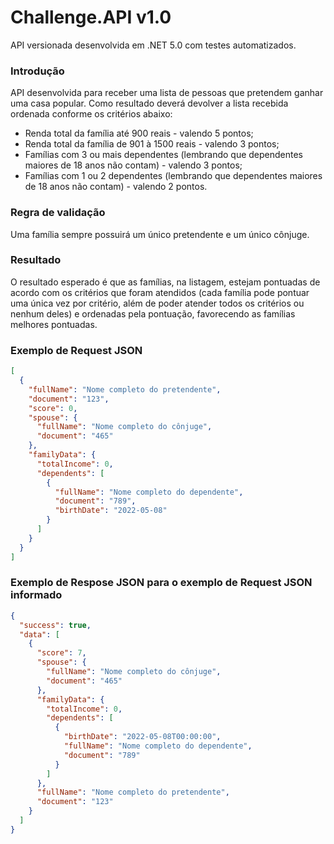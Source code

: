 # Challenge.API v1.0

API versionada desenvolvida em .NET 5.0 com testes automatizados.

### Introdução
API desenvolvida para receber uma lista de pessoas que pretendem ganhar uma casa popular. Como resultado deverá devolver a lista recebida ordenada conforme os critérios abaixo:

- Renda total da família até 900 reais - valendo 5 pontos;
- Renda total da família de 901 à 1500 reais - valendo 3 pontos;
- Famílias com 3 ou mais dependentes  (lembrando que dependentes maiores de 18 anos não contam) - valendo 3 pontos;
- Famílias com 1 ou 2 dependentes  (lembrando que dependentes maiores de 18 anos não contam) - valendo 2 pontos.

### Regra de validação
Uma família sempre possuirá um único pretendente e um único cônjuge.

### Resultado
O resultado esperado é que as famílias, na listagem, estejam pontuadas de acordo com os critérios que foram atendidos (cada família pode pontuar uma única vez por critério, além de poder atender todos os critérios ou nenhum deles) e ordenadas pela pontuação, favorecendo as famílias melhores pontuadas.


### Exemplo de Request JSON
```json
[
  {
    "fullName": "Nome completo do pretendente",
    "document": "123",
    "score": 0,
    "spouse": {
      "fullName": "Nome completo do cônjuge",
      "document": "465"
    },
    "familyData": {
      "totalIncome": 0,
      "dependents": [
        {
          "fullName": "Nome completo do dependente",
          "document": "789",
          "birthDate": "2022-05-08"
        }
      ]
    }
  }
]
```

### Exemplo de Respose JSON para o exemplo de Request JSON informado
```json
{
  "success": true,
  "data": [
    {
      "score": 7,
      "spouse": {
        "fullName": "Nome completo do cônjuge",
        "document": "465"
      },
      "familyData": {
        "totalIncome": 0,
        "dependents": [
          {
            "birthDate": "2022-05-08T00:00:00",
            "fullName": "Nome completo do dependente",
            "document": "789"
          }
        ]
      },
      "fullName": "Nome completo do pretendente",
      "document": "123"
    }
  ]
}
```
